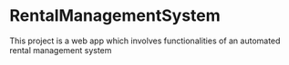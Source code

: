 # RentalManagementSystem
This project is a web app which involves functionalities of an automated  rental  management system
